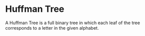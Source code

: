 # Huffman Tree

A Huffman Tree is a full binary tree in which each leaf of the tree corresponds to a letter in the given alphabet.
